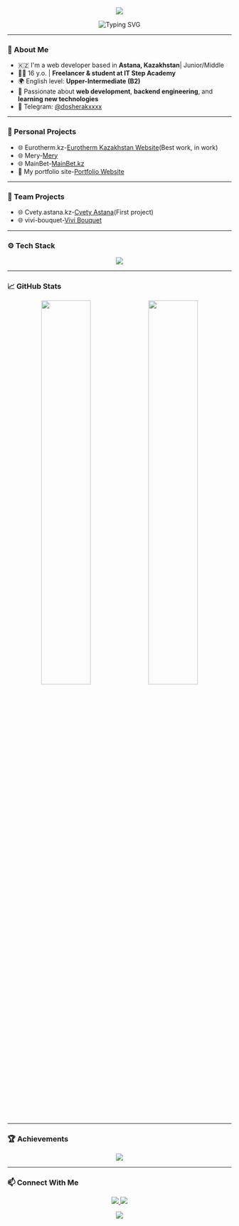 <!-- HEADER -->
<div align="center">
  <img src="https://capsule-render.vercel.app/api?type=waving&color=6A5ACD&height=200&section=header&text=Hi%20there!%20I'm%20dosherak%20👋&fontSize=38&fontColor=ffffff&animation=fadeIn" />
</div>

<p align="center">
  <img src="https://readme-typing-svg.herokuapp.com?font=Fira+Code&size=22&duration=3000&pause=1000&color=6A5ACD&center=true&vCenter=true&multiline=true&width=600&height=100&lines=16+y.o.+Web+Developer+from+Kazakhstan;Student+at+IT+Step+Academy+%F0%9F%93%9A;Backend+%7C+Frontend+%7C+Full-Stack;Learning+new+tech+every+day!+%F0%9F%92%AA" alt="Typing SVG" />
</p>

---

### 🧠 About Me

- 🇰🇿 I'm a web developer based in **Astana, Kazakhstan**| Junior/Middle
- 👨‍🎓 16 y.o. | **Freelancer & student at IT Step Academy**  
- 🌍 English level: **Upper-Intermediate (B2)**  
- 🎯 Passionate about **web development**, **backend engineering**, and **learning new technologies**
- 📲 Telegram: [@dosherakxxxx](https://t.me/dosherakxxxx)

---

### 🚀 Personal Projects

- 🌐 Eurotherm.kz-[Eurotherm Kazakhstan Website](https://dosherakxxx.github.io/eurotherm.kz/)(Best work, in work) 
- 🌐 Mery-[Mery](https://mery.kz/)
- 🌐 MainBet-[MainBet.kz](https://mainbet.kz/)
- 🧰 My portfolio site-[Portfolio Website](https://dosherakxxx.github.io/portfoliosite/)  

---

### 🤝 Team Projects

- 🌐 Cvety.astana.kz-[Cvety Astana](https://cvetyastana-kz.kz/)(First project)
- 🌐 vivi-bouquet-[Vivi Bouquet](https://www.vivi-bouquet.kz/)  

---


### ⚙️ Tech Stack

<p align="center">
  <img src="https://skillicons.dev/icons?i=html,css,js,php,python,mysql,bootstrap,flask,django" />
</p>

---

### 📈 GitHub Stats

<p align="center">
  <img src="https://github-readme-stats.vercel.app/api?username=dosherakxxx&show_icons=true&theme=radical&hide_border=true" width="47%">
  <img src="https://github-readme-stats.vercel.app/api/top-langs/?username=dosherakxxx&layout=compact&theme=radical&hide_border=true" width="47%">
</p>

---

### 🏆 Achievements

<p align="center">
  <img src="https://github-profile-trophy.vercel.app/?username=dosherakxxx&theme=discord&margin-w=15&row=1&no-frame=true"/>
</p>

---

### 📫 Connect With Me

<p align="center">
  <a href="https://t.me/dosherakxxxx">
    <img src="https://img.shields.io/badge/Telegram-2CA5E0?style=for-the-badge&logo=telegram&logoColor=white"/>
  </a>
  <a href="mailto:kosachv18@bk.ru">
    <img src="https://img.shields.io/badge/Gmail-D14836?style=for-the-badge&logo=gmail&logoColor=white"/>
  </a>
</p>

<!-- FOOTER -->
<div align="center">
  <img src="https://capsule-render.vercel.app/api?type=waving&color=6A5ACD&height=120&section=footer"/>
</div>

